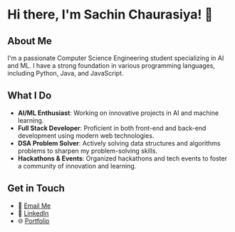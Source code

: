 
# Hi there, I'm Sachin Chaurasiya! 👋

## About Me
I'm a passionate Computer Science Engineering student specializing in AI and ML. I have a strong foundation in various programming languages, including Python, Java, and JavaScript.

## What I Do
- **AI/ML Enthusiast**: Working on innovative projects in AI and machine learning.
- **Full Stack Developer**: Proficient in both front-end and back-end development using modern web technologies.
- **DSA Problem Solver**: Actively solving data structures and algorithms problems to sharpen my problem-solving skills.
- **Hackathons & Events**: Organized hackathons and tech events to foster a community of innovation and learning.

## Get in Touch
- 📧 [Email Me](mrsachinchaurasiya@gmail.com)
- 💼 [LinkedIn](https://www.linkedin.com/in/sachinchaurasiya/)
- 🌐 [Portfolio](https://sachinchaurasiya360.github.io/)

